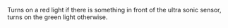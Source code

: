 Turns on a red light if there is something in front of the ultra sonic
sensor, turns on the green light otherwise.
